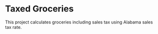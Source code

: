 # Taxed Groceries
This project calculates groceries including sales tax using Alabama sales tax rate.
